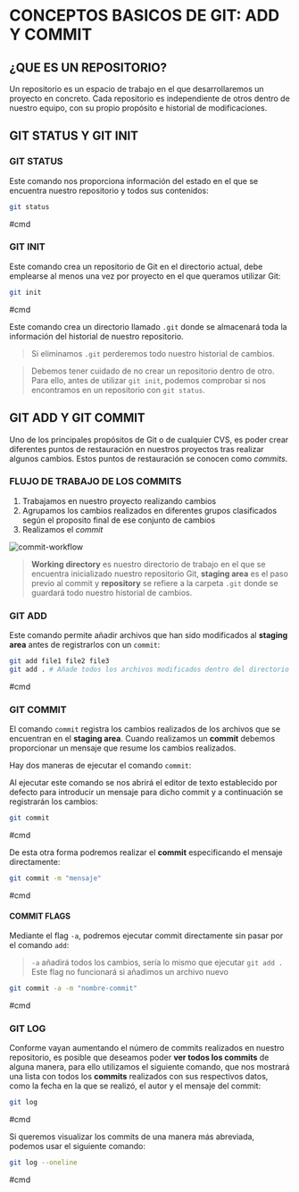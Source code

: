 # CONCEPTOS BASICOS DE GIT: ADD Y COMMIT
## ¿QUE ES UN REPOSITORIO?
Un repositorio es un espacio de trabajo en el que desarrollaremos un proyecto en concreto. Cada repositorio es independiente de otros dentro de nuestro equipo, con su propio propósito e historial de modificaciones.
## GIT STATUS Y GIT INIT
### GIT STATUS
Este comando nos proporciona información del estado en el que se encuentra nuestro repositorio y todos sus contenidos:
````bash
git status
````
#cmd 
### GIT INIT
Este comando crea un repositorio de Git en el directorio actual, debe emplearse al menos una vez por proyecto en el que queramos utilizar Git:
````bash
git init
````
#cmd

Este comando crea un directorio llamado `.git` donde se almacenará toda la información del historial de nuestro repositorio.
> Si eliminamos `.git` perderemos todo nuestro historial de cambios.

> Debemos tener cuidado de no crear un repositorio dentro de otro. Para ello, antes de utilizar `git init`, podemos comprobar si nos encontramos en un repositorio con `git status`.

## GIT ADD Y GIT COMMIT
Uno de los principales propósitos de Git o de cualquier CVS, es poder crear diferentes puntos de restauración en nuestros proyectos tras realizar algunos cambios. Estos puntos de restauración se conocen como *commits*.
### FLUJO DE TRABAJO DE LOS COMMITS
1. Trabajamos en nuestro proyecto realizando cambios
2. Agrupamos los cambios realizados en diferentes grupos clasificados según el proposito final de ese conjunto de cambios
3. Realizamos el *commit*

![commit-workflow](../img/commit-workflow.png)
> **Working directory** es nuestro directorio de trabajo en el que se encuentra inicializado nuestro repositorio Git, **staging area** es el paso previo al commit y **repository** se refiere a la carpeta `.git` donde se guardará todo nuestro historial de cambios.
### GIT ADD
Este comando permite añadir archivos que han sido modificados al **staging area** antes de registrarlos con un `commit`:
````bash
git add file1 file2 file3
git add . # Añade todos los archivos modificados dentro del directorio al staging area
````
#cmd 

### GIT COMMIT
El comando `commit` registra los cambios realizados de los archivos que se encuentran en el **staging area**. Cuando realizamos un **commit** debemos proporcionar un mensaje que resume los cambios realizados.

Hay dos maneras de ejecutar el comando `commit`:

Al ejecutar este comando se nos abrirá el editor de texto establecido por defecto para introducir un mensaje para dicho commit y a continuación se registrarán los cambios:
````bash
git commit
````
#cmd 

De esta otra forma podremos realizar el **commit** especificando el mensaje directamente:
````bash
git commit -m "mensaje"
````
#cmd 
#### COMMIT FLAGS
Mediante el flag `-a`, podremos ejecutar commit directamente sin pasar por el comando `add`:
> `-a` añadirá todos los cambios, sería lo mismo que ejecutar `git add .`
> Este flag no funcionará si añadimos un archivo nuevo

````bash
git commit -a -m "nombre-commit"
````
#cmd

### GIT LOG
Conforme vayan aumentando el número de commits realizados en nuestro repositorio, es posible que deseamos poder **ver todos los commits** de alguna manera, para ello utilizamos el siguiente comando, que nos mostrará una lista con todos los **commits** realizados con sus respectivos datos, como la fecha en la que se realizó, el autor y el mensaje del commit:
````bash
git log
````
#cmd 

Si queremos visualizar los commits de una manera más abreviada, podemos usar el siguiente comando:
````bash
git log --oneline
````
#cmd
